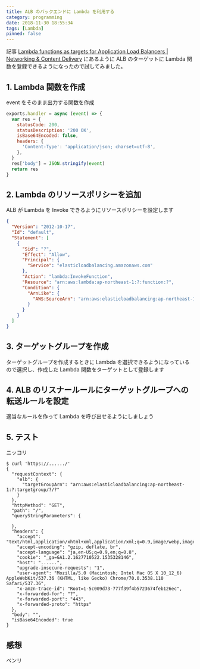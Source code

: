 ```yaml
---
title: ALB のバックエンドに Lambda を利用する
category: programming
date: 2018-11-30 18:55:34
tags: [Lambda]
pinned: false
---
```


記事 [Lambda functions as targets for Application Load Balancers | Networking & Content Delivery](https://aws.amazon.com/jp/blogs/networking-and-content-delivery/lambda-functions-as-targets-for-application-load-balancers/) にあるように ALB のターゲットに Lambda 関数を登録できるようになったので試してみました。

## 1. Lambda 関数を作成

event をそのまま出力する関数を作成

```js
exports.handler = async (event) => {
  var res = {
    statusCode: 200,
    statusDescription: '200 OK',
    isBase64Encoded: false,
    headers: {
      'Content-Type': 'application/json; charset=utf-8',
    },
  }
  res['body'] = JSON.stringify(event)
  return res
}
```

## 2. Lambda のリソースポリシーを追加

ALB が Lambda を Invoke できるようにリソースポリシーを設定します

```json
{
  "Version": "2012-10-17",
  "Id": "default",
  "Statement": [
    {
      "Sid": "?",
      "Effect": "Allow",
      "Principal": {
        "Service": "elasticloadbalancing.amazonaws.com"
      },
      "Action": "lambda:InvokeFunction",
      "Resource": "arn:aws:lambda:ap-northeast-1:?:function:?",
      "Condition": {
        "ArnLike": {
          "AWS:SourceArn": "arn:aws:elasticloadbalancing:ap-northeast-1:?:targetgroup/?/?"
        }
      }
    }
  ]
}
```

## 3. ターゲットグループを作成

ターゲットグループを作成するときに Lambda を選択できるようになっているので選択し、作成した Lambda 関数をターゲットとして登録します

## 4. ALB のリスナールールにターゲットグループへの転送ルールを設定

適当なルールを作って Lambda を呼び出せるようにしましょう

## 5. テスト

ニッコリ

```
$ curl 'https://....../'
{
  "requestContext": {
    "elb": {
      "targetGroupArn": "arn:aws:elasticloadbalancing:ap-northeast-1:?:targetgroup/?/?"
    }
  },
  "httpMethod": "GET",
  "path": "/",
  "queryStringParameters": {

  },
  "headers": {
    "accept": "text/html,application/xhtml+xml,application/xml;q=0.9,image/webp,image/apng,*/*;q=0.8",
    "accept-encoding": "gzip, deflate, br",
    "accept-language": "ja,en-US;q=0.9,en;q=0.8",
    "cookie": "_ga=GA1.2.1627710522.1535328146",
    "host": "......",
    "upgrade-insecure-requests": "1",
    "user-agent": "Mozilla/5.0 (Macintosh; Intel Mac OS X 10_12_6) AppleWebKit/537.36 (KHTML, like Gecko) Chrome/70.0.3538.110 Safari/537.36",
    "x-amzn-trace-id": "Root=1-5c009d73-777f39f4b5723674feb126ec",
    "x-forwarded-for": "?",
    "x-forwarded-port": "443",
    "x-forwarded-proto": "https"
  },
  "body": "",
  "isBase64Encoded": true
}
```

## 感想

ベンリ
